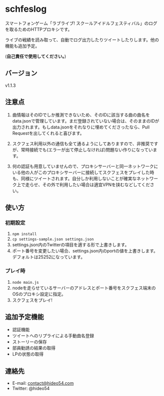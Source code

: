# schfeslog

スマートフォンゲーム「ラブライブ! スクールアイドルフェスティバル」のログを取るためのHTTPプロキシです。

ライブの戦績を読み取って、自動でログ出力したりツイートしたりします。他の機能も追加予定。

(**自己責任で使用してください。**)

## バージョン

v1.1.3

## 注意点

1. 曲情報はそのIDでしか推測できないため、そのIDに該当する曲の曲名をdata.jsonで管理しています。まだ登録されていない場合は、そのままのIDが出力されます。もしdata.jsonをそれなりに埋めてくださったなら、Pull Requestを出してくれると喜びます。

2. スクフェス利用以外の通信も全て通るようにしてありますので、非推奨ですが、常時接続でも(エラーが出て停止しなければ)問題ない作りになっています。

3. 何の認証も用意していませんので、プロキシサーバーと同一ネットワークにいる他の人がこのプロキシサーバーに接続してスクフェスをプレイした時も、同様にツイートされます。自分しか利用しないことが確実なネットワーク上で走らせ、その外で利用したい場合は適宜VPNを挟むなどしてください。

## 使い方

### 初期設定

1. `npm install`
2. `cp settings-sample.json settings.json`
3. settings.json内のTwitterの項目を適する形で上書きします。
4. ポート番号を変更したい場合、settings.json内のportの値を上書きします。デフォルトは25252になっています。

### プレイ時

1. `node main.js`
2. nodeを走らせているサーバーのアドレスとポート番号をスクフェス端末のOSのプロキシ設定に指定。
3. スクフェスをプレイ!

## 追加予定機能

* 認証機能
* ツイートへのリプライによる手動曲名登録
* ストーリーの保存
* 部員勧誘の結果の取得
* LPの状態の取得

## 連絡先

* E-mail: contact@hideo54.com
* Twitter: @hideo54

